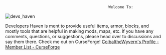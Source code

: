                                                   Welcome To:
![devs_haven](https://user-images.githubusercontent.com/106093303/177788635-74b87073-f7f8-42ea-a8b1-b385b393ba6a.png)

Developers Haven is ment to provide useful items, armor, blocks, and mostly tools that are helpful in making mods, maps, etc.
If you have any comments, questions, or suggestions, please head over to discussions and say them there.
Check me out on CurseForge! [ColbaltheWyvern's Profile - Member List - CurseForge](https://www.curseforge.com/members/colbalthewyvern/projects)
